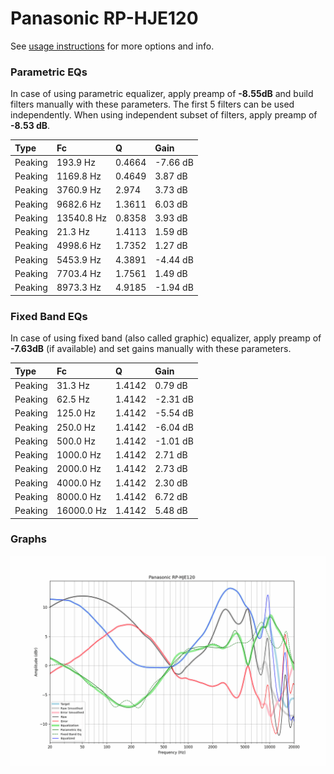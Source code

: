 # Panasonic RP-HJE120
See [usage instructions](https://github.com/jaakkopasanen/AutoEq#usage) for more options and info.

### Parametric EQs
In case of using parametric equalizer, apply preamp of **-8.55dB** and build filters manually
with these parameters. The first 5 filters can be used independently.
When using independent subset of filters, apply preamp of **-8.53 dB**.

| Type    | Fc         |      Q | Gain     |
|:--------|:-----------|:-------|:---------|
| Peaking | 193.9 Hz   | 0.4664 | -7.66 dB |
| Peaking | 1169.8 Hz  | 0.4649 | 3.87 dB  |
| Peaking | 3760.9 Hz  | 2.974  | 3.73 dB  |
| Peaking | 9682.6 Hz  | 1.3611 | 6.03 dB  |
| Peaking | 13540.8 Hz | 0.8358 | 3.93 dB  |
| Peaking | 21.3 Hz    | 1.4113 | 1.59 dB  |
| Peaking | 4998.6 Hz  | 1.7352 | 1.27 dB  |
| Peaking | 5453.9 Hz  | 4.3891 | -4.44 dB |
| Peaking | 7703.4 Hz  | 1.7561 | 1.49 dB  |
| Peaking | 8973.3 Hz  | 4.9185 | -1.94 dB |

### Fixed Band EQs
In case of using fixed band (also called graphic) equalizer, apply preamp of **-7.63dB**
(if available) and set gains manually with these parameters.

| Type    | Fc         |      Q | Gain     |
|:--------|:-----------|:-------|:---------|
| Peaking | 31.3 Hz    | 1.4142 | 0.79 dB  |
| Peaking | 62.5 Hz    | 1.4142 | -2.31 dB |
| Peaking | 125.0 Hz   | 1.4142 | -5.54 dB |
| Peaking | 250.0 Hz   | 1.4142 | -6.04 dB |
| Peaking | 500.0 Hz   | 1.4142 | -1.01 dB |
| Peaking | 1000.0 Hz  | 1.4142 | 2.71 dB  |
| Peaking | 2000.0 Hz  | 1.4142 | 2.73 dB  |
| Peaking | 4000.0 Hz  | 1.4142 | 2.30 dB  |
| Peaking | 8000.0 Hz  | 1.4142 | 6.72 dB  |
| Peaking | 16000.0 Hz | 1.4142 | 5.48 dB  |

### Graphs
![](./Panasonic%20RP-HJE120.png)